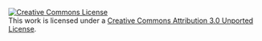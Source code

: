 [![Creative Commons
License](https://i.creativecommons.org/l/by/3.0/88x31.png)](http://creativecommons.org/licenses/by/3.0/)\
This work is licensed under a [Creative Commons Attribution 3.0 Unported
License](http://creativecommons.org/licenses/by/3.0/).
